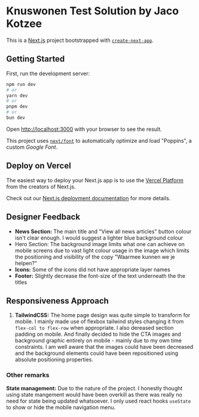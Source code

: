 # Knuswonen Test Solution by Jaco Kotzee

This is a [Next.js](https://nextjs.org/) project bootstrapped with [`create-next-app`](https://github.com/vercel/next.js/tree/canary/packages/create-next-app).

## Getting Started

First, run the development server:

```bash
npm run dev
# or
yarn dev
# or
pnpm dev
# or
bun dev
```

Open [http://localhost:3000](http://localhost:3000) with your browser to see the result.

This project uses [`next/font`](https://nextjs.org/docs/basic-features/font-optimization) to automatically optimize and load "Poppins", a custom *Google Font*.

## Deploy on Vercel

The easiest way to deploy your Next.js app is to use the [Vercel Platform](https://vercel.com/new?utm_medium=default-template&filter=next.js&utm_source=create-next-app&utm_campaign=create-next-app-readme) from the creators of Next.js.

Check out our [Next.js deployment documentation](https://nextjs.org/docs/deployment) for more details.


## Designer Feedback

* **News Section:** The main title and "View all news articles" button colour isn't clear enough. I would suggest a lighter blue background colour
* Hero Section: The background image limits what one can achieve on mobile screens due to vast light colour usage in the image which limits the positioning and visibility of the copy "Waarmee kunnen we je helpen?"
* **Icons:** Some of the icons did not have appropriate layer names
* **Footer:** Slightly decrease the font-size of the text underneath the the titles

## Responsiveness Approach

1. **TailwindCSS:** The home page design was quite simple to transform for mobile. I mainly made use of flexbox tailwind styles changing it from `flex-col to flex-row` when appropriate. I also dereased section padding on mobile. And finally decided to hide the CTA images and background graphic entirely on mobile - mainly due to my own time constraints. I am well aware that the images could have been decreased and the background elements could have been repositioned using absolute positioning properties.

### Other remarks

**State management:** Due to the nature of the project. I honestly thought using state mangement would have been overkill as there was really no need for state being updated whatsoever. I only used react hooks `useState` to show or hide the mobile navigation menu.

